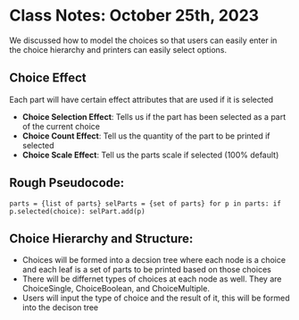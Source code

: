 # Class Notes: October 25th, 2023

We discussed how to model the choices so that users can easily enter in the choice hierarchy and printers can easily select options.

## Choice Effect
Each part will have certain effect attributes that are used if it is selected
 - **Choice Selection Effect**: Tells us if the part has been selected as a part of the current choice
 - **Choice Count Effect**: Tell us the quantity of the part to be printed if selected
 - **Choice Scale Effect**: Tell us the parts scale if selected (100% default)

## Rough Pseudocode:
`parts = {list of parts}
selParts = {set of parts}
for p in parts:
	if p.selected(choice):
		selPart.add(p)`

## Choice Hierarchy and Structure:
 - Choices will be formed into a decsion tree where each node is a choice and each leaf is a set of parts to be printed based on those choices
 - There will be differnet types of choices at each node as well. They are ChoiceSingle, ChoiceBoolean, and ChoiceMultiple.
 - Users will input the type of choice and the result of it, this will be formed into the decison tree